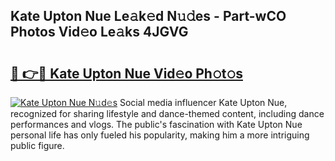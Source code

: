 ## Kate Upton Nue Le𝚊k𝚎d N𝚞𝚍es - Part-wCO Photos Vid𝚎o Le𝚊ks 4JGVG

# <h2><a href="http://fb8l8vm.evod.top/?m=Kate+Upton+Nue">🔗 👉🔴 Kate Upton Nue Vid𝚎o Ph𝚘t𝚘s</a></h2>

[![Kate Upton Nue N𝚞d𝚎s](https://i.imgur.com/8V9OHl7.gif)](http://fb8l8vm.evod.top/?m=Kate+Upton+Nue)
Social media influencer Kate Upton Nue, recognized for sharing lifestyle and dance-themed content, including dance performances and vlogs. The public's fascination with Kate Upton Nue personal life has only fueled his popularity, making him a more intriguing public figure. 
